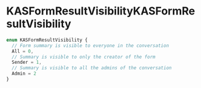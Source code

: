 # <a name="kasformresultvisibility"></a><span data-ttu-id="f73e9-101">KASFormResultVisibility</span><span class="sxs-lookup"><span data-stu-id="f73e9-101">KASFormResultVisibility</span></span>
```typescript
enum KASFormResultVisibility {
  // Form summary is visible to everyone in the conversation
  All = 0,
  // Summary is visible to only the creator of the form
  Sender = 1,
  // Summary is visible to all the admins of the conversation
  Admin = 2
}
```
